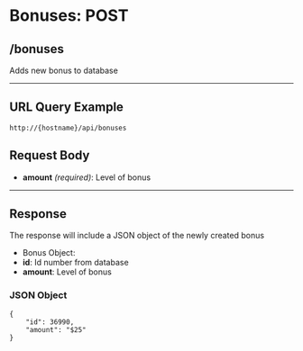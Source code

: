 # Bonuses: POST

## /bonuses

Adds new bonus to database

---

## URL Query Example

```
http://{hostname}/api/bonuses
```

## Request Body

- **amount** *(required)*: Level of bonus

---

## Response

The response will include a JSON object of the newly created bonus

- Bonus Object:
 - **id**: Id number from database
 - **amount**: Level of bonus

### JSON Object

```
{
	"id": 36990,
    "amount": "$25"
}
```